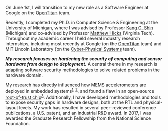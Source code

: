 On June 1st, I will transition to my new role as a Software Engineer at Google
on the [OpenTitan](https://opentitan.org/) team.

Recently, I completed my Ph.D. in Computer Science & Engineering at the
University of Michigan, where I was advised by Professor
[Kang G. Shin](http://web.eecs.umich.edu/~kgshin/) (Michigan) and co-advised by
Professor [Matthew Hicks](http://www.impedimenttoprogress.com/) (Virginia Tech).
Throughout my academic career I held several industry research internships,
including most recently at Google (on the [OpenTitan](https://opentitan.org/)
team) and MIT Lincoln Laboratory (on the
[Cyber-Physical Systems](https://www.ll.mit.edu/r-d/cyber-security-and-information-sciences/cyber-physical-systems)
team).

**_My research focuses on hardening the security of computing and sensor
hardware from design to deployment._** A central theme in my research is
adapting software security methodologies to solve related problems in the
hardware domain.

My research has directly influenced how MEMS accelerometers are deployed in
embedded
systems<sup><a href="http://www.analog.com/media/en/Other/Support/product-security-response/ADI_Response-ICS_Alert-17-073-01.pdf">1</a>,
<a href="https://psirt.bosch.com/security-advisories/BOSCH-2016-0501.html">2</a></sup>,
and found a flaw in an open-source
<a href="https://opentitan.org/">root-of-trust
chip</a><sup><a href="https://github.com/lowRISC/opentitan/commit/1bdcd8e947942d88b5e4d264209a95d2307185df">3</a></sup>.
Additionally, I have developed methodologies and tools to expose security gaps
in hardware designs, both at the RTL and physical-layout levels. My work has
resulted in several peer-reviewed conference publications, a U.S. patent, and an
industrial R&D award. In 2017, I was awarded the Graduate Research Fellowship
from the National Science Foundation.
